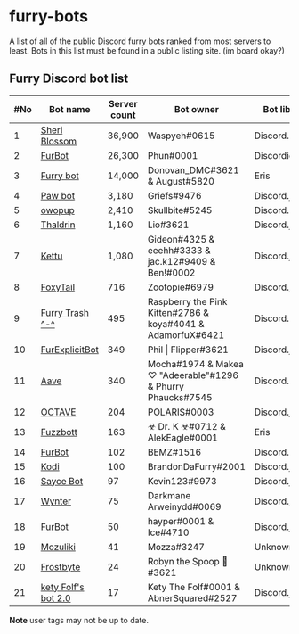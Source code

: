 # furry-bots
A list of all of the public Discord furry bots ranked from most servers to least. Bots in this list must be found in a public listing site. (im board okay?)


## Furry Discord bot list 

#No | Bot name | Server count | Bot owner | Bot lib
------------ | ------------- | -------------- | ---------- | -----------
1 | [Sheri Blossom](https://discord.com/oauth2/authorize?client_id=346702890368368640&scope=bot) | 36,900 | Waspyeh#0615 | Discord.py
2 | [FurBot](https://discord.com/oauth2/authorize?=&client_id=174176308396425217&scope=bot) | 26,300 | Phun#0001 | Discordie
3 | [Furry bot](https://discord.com/oauth2/authorize?client_id=398251412246495233&scope=bot)| 14,000 | Donovan_DMC#3621 & August#5820 | Eris
4 | [Paw bot](https://discord.com/oauth2/authorize?client_id=663823539672973353&scope=bot) | 3,180 | Griefs#9476 | Discord.js
5 | [owopup](https://discord.com/oauth2/authorize?client_id=365255872181567489&scope=bot) | 2,410 | Skullbite#5245 | Discord.py
6 | [Thaldrin](https://discord.com/oauth2/authorize?client_id=434662676547764244&scope=bot) | 1,160 | Lio#3621 | Discord.js
7 | [Kettu](https://discord.com/oauth2/authorize?client_id=667131062941384757&scope=bot) | 1,080 | Gideon#4325 & eeehh#3333 & jac.k12#9409 & Ben!#0002 | Discord.js
8 | [FoxyTail](https://discord.com/oauth2/authorize?client_id=716682147749953616&scope=bot) | 716 | Zootopie#6979 | Discord.js
9 | [Furry Trash ^-^](https://discord.com/oauth2/authorize?client_id=417900655601254420&scope=bot) | 495 | Raspberry the Pink Kitten#2786 & koya#4041 & AdamorfuX#6421 | Discord.py
10 | [FurExplicitBot](https://discord.com/oauth2/authorize?=&client_id=534828939198070824&scope=bot) | 349 | Phil \| Flipper#3621 | Discord.js
11 | [Aave](https://discord.com/oauth2/authorize?client_id=486185195989368852&scope=bot) | 340 | Mocha#1974 & Makea ♡ "Adeerable"#1296 & Phurry Phaucks#7545 | Discord.py
12 | [OCTAVE](https://discord.com/oauth2/authorize?client_id=501871267968712714&scope=bot) | 204 | POLARIS#0003 | Discord.js
13 | [Fuzzbott](https://discord.com/oauth2/authorize?client_id=730633518992064514&scope=bot) | 163 | ☣ Dr. K ☣#0712 & AlekEagle#0001 | Eris
14 | [FurBot](https://discord.com/oauth2/authorize?client_id=716259432878702633&scope=bot) | 102 | BEMZ#1516 | Discord.py
15 | [Kodi](https://discord.com/oauth2/authorize?client_id=505171603223478272&scope=bot) | 100 | BrandonDaFurry#2001 | Discord.js
16 | [Sayce Bot](https://discord.com/oauth2/authorize?client_id=730158145489338409&scope=bot) | 97 | Kevin123#9973 | Discord.js
17 | [Wynter](https://discord.com/oauth2/authorize?client_id=548269826020343809&scope=bot) | 75 | Darkmane Arweinydd#0069 | Discord.js
18 | [FurBot](https://discord.com/oauth2/authorize?client_id=732807386414317658&scope=bot) | 50 | hayper#0001 & Ice#4710 | Discord.js
19 | [Mozuliki](https://discord.com/oauth2/authorize?client_id=670786019037020188&scope=bot) | 41 | Mozza#3247 | Unknown
20 | [Frostbyte](https://discord.com/oauth2/authorize?client_id=732233716604076075&scope=bot) | 24 | Robyn the Spoop 🎃#3621 | Unknown 
21 | [kety Folf's bot 2.0](https://discord.com/oauth2/authorize?client_id=738164170385653802&scope=bot) | 17 | Kety The Folf#0001 & AbnerSquared#2527 | Discord.js

**Note** user tags may not be up to date. 


